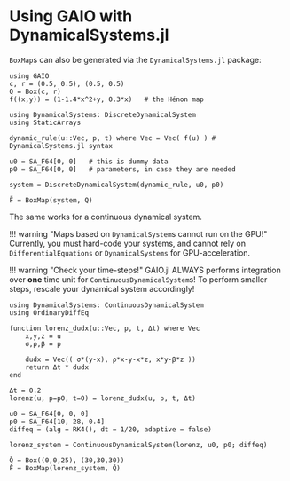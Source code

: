 # Using GAIO with DynamicalSystems.jl

`BoxMap`s can also be generated via the `DynamicalSystems.jl` package: 
```@repl 1
using GAIO
c, r = (0.5, 0.5), (0.5, 0.5)
Q = Box(c, r)
f((x,y)) = (1-1.4*x^2+y, 0.3*x)   # the Hénon map
```

```@repl 1 
using DynamicalSystems: DiscreteDynamicalSystem
using StaticArrays

dynamic_rule(u::Vec, p, t) where Vec = Vec( f(u) ) # DynamicalSystems.jl syntax

u0 = SA_F64[0, 0]   # this is dummy data
p0 = SA_F64[0, 0]   # parameters, in case they are needed

system = DiscreteDynamicalSystem(dynamic_rule, u0, p0)

F̃ = BoxMap(system, Q)
```
The same works for a continuous dynamical system. 

!!! warning "Maps based on `DynamicalSystem`s cannot run on the GPU!"
    Currently, you must hard-code your systems, and cannot rely on `DifferentialEquations` or `DynamicalSystems` for GPU-acceleration. 

!!! warning "Check your time-steps!"
    GAIO.jl ALWAYS performs integration over **one** time unit for `ContinuousDynamicalSystem`s! To perform smaller steps, rescale your dynamical system accordingly!

```@repl 1
using DynamicalSystems: ContinuousDynamicalSystem
using OrdinaryDiffEq

function lorenz_dudx(u::Vec, p, t, Δt) where Vec
    x,y,z = u
    σ,ρ,β = p

    dudx = Vec(( σ*(y-x), ρ*x-y-x*z, x*y-β*z ))
    return Δt * dudx
end

Δt = 0.2
lorenz(u, p=p0, t=0) = lorenz_dudx(u, p, t, Δt)

u0 = SA_F64[0, 0, 0]
p0 = SA_F64[10, 28, 0.4]
diffeq = (alg = RK4(), dt = 1/20, adaptive = false)

lorenz_system = ContinuousDynamicalSystem(lorenz, u0, p0; diffeq)

Q̄ = Box((0,0,25), (30,30,30))
F̄ = BoxMap(lorenz_system, Q̄)
```
